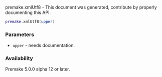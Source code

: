 premake.xmlUtf8 - This document was generated, contribute by properly documenting this API.

```lua
premake.xmlUtf8(upper)
```

### Parameters ###

* `upper` - needs documentation.

### Availability ###

Premake 5.0.0 alpha 12 or later.

